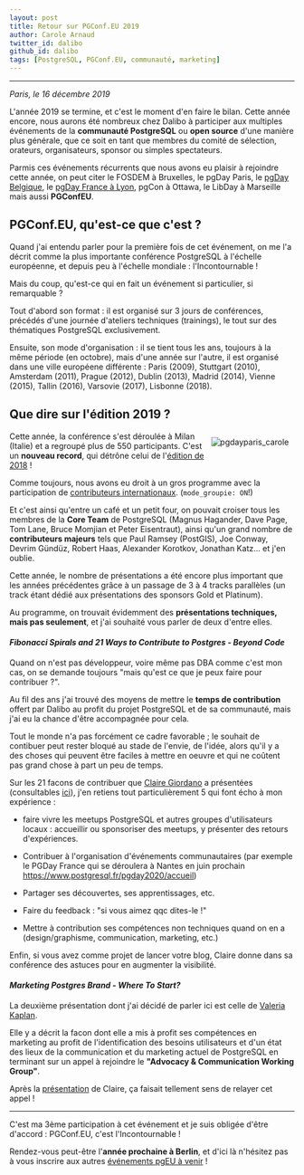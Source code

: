 ```yaml
---
layout: post
title: Retour sur PGConf.EU 2019
author: Carole Arnaud
twitter_id: dalibo
github_id: dalibo
tags: [PostgreSQL, PGConf.EU, communauté, marketing]
---
```


---

*Paris, le 16 décembre 2019*

L'année 2019 se termine, et c'est le moment d'en faire le bilan. Cette année encore, nous aurons été nombreux chez Dalibo
à participer aux multiples événements de la **communauté PostgreSQL** ou **open source** d'une manière plus générale, que ce soit
en tant que membres du comité de sélection, orateurs, organisateurs, sponsor ou simples spectateurs. 

<!--MORE-->

Parmis ces événements récurrents que nous avons eu plaisir à rejoindre cette année, on peut citer le FOSDEM à Bruxelles, 
le pgDay Paris, le [pgDay Belgique](http://blog.dalibo.com/2019/05/22/back_from_pgday_belgium.html), le [pgDay France à Lyon](http://blog.dalibo.com/2019/06/26/retour_pgday_france.html), pgCon à Ottawa, le LibDay à Marseille mais aussi **PGConfEU**.

## PGConf.EU, qu'est-ce que c'est ?

Quand j'ai entendu parler pour la première fois de cet événement, on me l'a décrit comme la plus importante conférence PostgreSQL à l'échelle européenne, et depuis peu à l'échelle mondiale : l'Incontournable !

Mais du coup, qu'est-ce qui en fait un événement si particulier, si remarquable ?

Tout d'abord son format : il est organisé sur 3 jours de conférences, précédés d'une journée d'ateliers techniques (trainings), le tout sur des thématiques PostgreSQL exclusivement.

Ensuite, son mode d'organisation : il se tient tous les ans, toujours à la même période (en octobre), mais d'une année sur l'autre, il est organisé dans une ville européene différente :  Paris (2009), Stuttgart (2010), Amsterdam (2011), Prague (2012), Dublin (2013), Madrid (2014), Vienne (2015), Tallin (2016), Varsovie (2017), Lisbonne (2018).

## Que dire sur l'édition 2019 ?


<img src="{{ '/img/pgdayparis_carole.jpeg' | relative_url }}" alt="pgdayparis_carole" style="float: right; padding:10px;">

Cette année, la conférence s'est déroulée à Milan (Italie) et a regroupé plus de 550 participants. 
C'est un **nouveau record**, qui détrône celui de l'[édition de 2018](https://blog.hagander.net/pgconfeu-2018-the-biggest-one-yet-243/) !

Comme toujours, nous avons eu droit à un gros programme avec la participation de [contributeurs internationaux](https://www.postgresql.org/community/contributors/). (`mode_groupie: ON`!) 

Et c'est ainsi qu'entre un café et un petit four, on pouvait croiser tous les membres de la **Core Team** de PostgreSQL 
(Magnus Hagander, Dave Page, Tom Lane, Bruce Momjian et Peter Eisentraut), ainsi qu'un grand nombre de **contributeurs majeurs**
tels que Paul Ramsey (PostGIS), Joe Conway, Devrim Gündüz, Robert Haas, Alexander Korotkov, Jonathan Katz... et j'en oublie.

Cette année, le nombre de présentations a été encore plus important que les années précédentes grâce à un passage de 3 à 4 tracks
parallèles (un track étant dédié aux présentations des sponsors Gold et Platinum). 

Au programme, on trouvait évidemment des **présentations techniques, mais pas seulement**, et j'ai souhaité vous parler de deux d'entre elles.

#### *Fibonacci Spirals and 21 Ways to Contribute to Postgres - Beyond Code*

Quand on n'est pas développeur, voire même pas DBA comme c'est mon cas, on se demande toujours "mais qu'est ce que je peux faire pour contribuer ?". 

Au fil des ans j'ai trouvé des moyens de mettre le **temps de contribution** offert par Dalibo au profit du projet PostgreSQL et de sa communauté, mais j'ai eu la chance d'être accompagnée pour cela. 

Tout le monde n'a pas forcément ce cadre favorable ; le souhait de contibuer peut rester bloqué au stade de l'envie, de l'idée, alors qu'il y a des choses qui peuvent être faciles à mettre en oeuvre et qui ne coûtent pas grand chose à part un peu de temps.

Sur les 21 facons de contribuer que [Claire Giordano](https://www.linkedin.com/in/claireg/) a présentées (consultables [ici](https://speakerdeck.com/clairegiordano/fibonacci-spirals-and-21-ways-to-contribute-to-postgres-beyond-code-at-pgconfeu-2019-milan?slide=9)), j'en retiens tout particulièrement 5 qui font écho à mon expérience :

  * faire vivre les meetups PostgreSQL et autres groupes d'utilisateurs locaux : accueillir ou sponsoriser des meetups, y présenter des retours d'expériences.

  * Contribuer à l'organisation d'événements communautaires (par exemple le PGDay France qui se déroulera à Nantes en juin prochain https://www.postgresql.fr/pgday2020/accueil)

  * Partager ses découvertes, ses apprentissages, etc.

  * Faire du feedback : "si vous aimez qqc dites-le !"

  * Mettre à contribution ses compétences non techniques quand on en a (design/graphisme, communication, marketing, etc.)

Enfin, si vous avez comme projet de lancer votre blog, Claire donne dans sa conférence des astuces pour en augmenter la visibilité.

#### *Marketing Postgres Brand - Where To Start?*

La deuxième présentation dont j'ai décidé de parler ici est celle de [Valeria Kaplan](https://www.linkedin.com/in/valeriakaplan/).

Elle y a décrit la facon dont elle a mis à profit ses compétences en marketing au profit de l'identification des besoins utilisateurs et d'un état des lieux de la communication et du marketing actuel de PostgreSQL en terminant sur un appel à rejoindre le **"Advocacy & Communication Working Group"**. 

Après la [présentation](https://www.postgresql.eu/events/pgconfeu2019/sessions/session/2714/slides/216/pgconf.eu_lera_talk_resized.pdf) de Claire, ça faisait tellement sens de relayer cet appel ! 

-------------------------------

C'est ma 3ème participation à cet événement et je suis obligée d'être d'accord : PGConf.EU, c'est l'Incontournable !

Rendez-vous peut-être l'**année prochaine à Berlin**, et d'ici là n'hésitez pas à vous inscrire aux autres [événements pgEU à venir](https://www.postgresql.eu/events/) !

